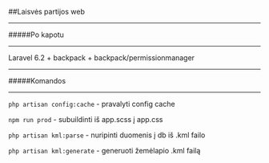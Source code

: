 ##Laisvės partijos web

***

#####Po kapotu
***
Laravel 6.2 + backpack + backpack/permissionmanager
***


#####Komandos
***

```php artisan config:cache``` - pravalyti config cache


```npm run prod``` - subuildinti iš app.scss į app.css

```php artisan kml:parse``` - nuripinti duomenis į db iš .kml failo

```php artisan kml:generate``` - generuoti žemėlapio .kml failą

